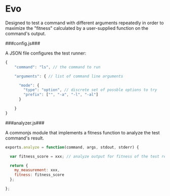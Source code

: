 Evo
==============

Designed to test a command with different arguments repeatedly in order to maximize the "fitness" calculated by a user-supplied function on the command's output.

###config.js###

A JSON file configures the test runner:

```javascript
{
    "command": "ls", // the command to run

    "arguments": { // list of command line arguments

      "mode": {
        "type": "option", // discrete set of possble options to try
        "prefix": ["", "-a", "-l", "-al"]
      }

    }
}
```

###analyzer.js###

A commonjs module that implements a fitness function to analyze the test command's result.

```javascript
exports.analyze = function(command, args, stdout, stderr) {

  var fitness_score = xxx; // analyze output for fitness of the test results

  return {
    my_measurement: xxx,
    fitness: fitness_score
  };

};
```

